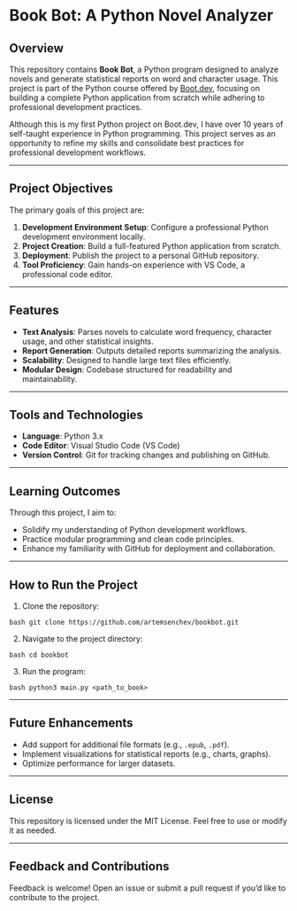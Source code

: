 # Book Bot: A Python Novel Analyzer

## Overview
This repository contains **Book Bot**, a Python program designed to analyze novels and generate statistical reports on word and character usage. This project is part of the Python course offered by [Boot.dev](https://boot.dev), focusing on building a complete Python application from scratch while adhering to professional development practices.

Although this is my first Python project on Boot.dev, I have over 10 years of self-taught experience in Python programming. This project serves as an opportunity to refine my skills and consolidate best practices for professional development workflows.

---

## Project Objectives
The primary goals of this project are:

1. **Development Environment Setup**: Configure a professional Python development environment locally.
2. **Project Creation**: Build a full-featured Python application from scratch.
3. **Deployment**: Publish the project to a personal GitHub repository.
4. **Tool Proficiency**: Gain hands-on experience with VS Code, a professional code editor.

---

## Features
- **Text Analysis**: Parses novels to calculate word frequency, character usage, and other statistical insights.
- **Report Generation**: Outputs detailed reports summarizing the analysis.
- **Scalability**: Designed to handle large text files efficiently.
- **Modular Design**: Codebase structured for readability and maintainability.

---

## Tools and Technologies
- **Language**: Python 3.x
- **Code Editor**: Visual Studio Code (VS Code)
- **Version Control**: Git for tracking changes and publishing on GitHub.

---

## Learning Outcomes
Through this project, I aim to:
- Solidify my understanding of Python development workflows.
- Practice modular programming and clean code principles.
- Enhance my familiarity with GitHub for deployment and collaboration.

---

## How to Run the Project
1. Clone the repository:
   
```bash git clone https://github.com/artemsenchev/bookbot.git```

2. Navigate to the project directory:
   
```bash cd bookbot```

3. Run the program:
   
```bash python3 main.py <path_to_book>```

---

## Future Enhancements
- Add support for additional file formats (e.g., `.epub`, `.pdf`).
- Implement visualizations for statistical reports (e.g., charts, graphs).
- Optimize performance for larger datasets.

---

## License
This repository is licensed under the MIT License. Feel free to use or modify it as needed.

---

## Feedback and Contributions
Feedback is welcome! Open an issue or submit a pull request if you’d like to contribute to the project.
